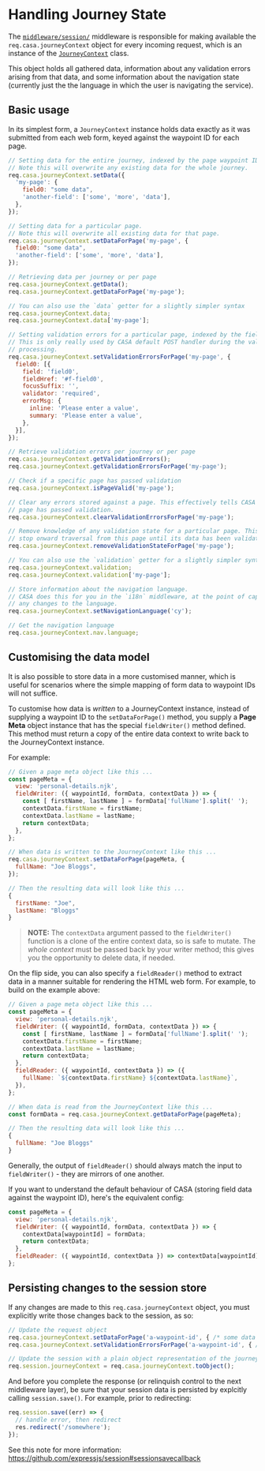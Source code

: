 # Handling Journey State

The [`middleware/session/`](../../middleware/session/) middleware is responsible for making available the `req.casa.journeyContext` object for every incoming request, which is an instance of the [`JourneyContext`](../../lib/JourneyContext.js) class.

This object holds all gathered data, information about any validation errors arising from that data, and some information about the navigation state (currently just the the language in which the user is navigating the service).

## Basic usage

In its simplest form, a `JourneyContext` instance holds data exactly as it was submitted from each web form, keyed against the waypoint ID for each page.

```javascript
// Setting data for the entire journey, indexed by the page waypoint ID.
// Note this will overwrite any existing data for the whole journey.
req.casa.journeyContext.setData({
  'my-page': {
    field0: "some data",
    'another-field': ['some', 'more', 'data'],
  },
});
```

```javascript
// Setting data for a particular page.
// Note this will overwrite all existing data for that page.
req.casa.journeyContext.setDataForPage('my-page', {
  field0: "some data",
  'another-field': ['some', 'more', 'data'],
});
```

```javascript
// Retrieving data per journey or per page
req.casa.journeyContext.getData();
req.casa.journeyContext.getDataForPage('my-page');

// You can also use the `data` getter for a slightly simpler syntax
req.casa.journeyContext.data;
req.casa.journeyContext.data['my-page'];
```

```javascript
// Setting validation errors for a particular page, indexed by the field name.
// This is only really used by CASA default POST handler during the validation
// processing.
req.casa.journeyContext.setValidationErrorsForPage('my-page', {
  field0: [{
    field: 'field0',
    fieldHref: '#f-field0',
    focusSuffix: '',
    validator: 'required',
    errorMsg: {
      inline: 'Please enter a value',
      summary: 'Please enter a value',
    },
  }],
});
```

```javascript
// Retrieve validation errors per journey or per page
req.casa.journeyContext.getValidationErrors();
req.casa.journeyContext.getValidationErrorsForPage('my-page');

// Check if a specific page has passed validation
req.casa.journeyContext.isPageValid('my-page');

// Clear any errors stored against a page. This effectively tells CASA that the
// page has passed validation.
req.casa.journeyContext.clearValidationErrorsForPage('my-page');

// Remove knowledge of any validation state for a particular page. This will
// stop onward traversal from this page until its data has been validated again.
req.casa.journeyContext.removeValidationStateForPage('my-page');

// You can also use the `validation` getter for a slightly simpler syntax
req.casa.journeyContext.validation;
req.casa.journeyContext.validation['my-page'];
```

```javascript
// Store information about the navigation language.
// CASA does this for you in the `i18n` middleware, at the point of capturing
// any changes to the language.
req.casa.journeyContext.setNavigationLanguage('cy');

// Get the navigation language
req.casa.journeyContext.nav.language;
```

## Customising the data model

It is also possible to store data in a more customised manner, which is useful for scenarios where the simple mapping of form data to waypoint IDs will not suffice.

To customise how data is _written_ to a JourneyContext instance, instead of supplying a waypoint ID to the `setDataForPage()` method, you supply a **Page Meta** object instance that has the special `fieldWriter()` method defined. This method must return a copy of the entire data context to write back to the JourneyContext instance.

For example:

```javascript
// Given a page meta object like this ...
const pageMeta = {
  view: 'personal-details.njk',
  fieldWriter: ({ waypointId, formData, contextData }) => {
    const [ firstName, lastName ] = formData['fullName'].split(' ');
    contextData.firstName = firstName;
    contextData.lastName = lastName;
    return contextData;
  },
};

// When data is written to the JourneyContext like this ...
req.casa.journeyContext.setDataForPage(pageMeta, {
  fullName: "Joe Bloggs",
});

// Then the resulting data will look like this ...
{
  firstName: "Joe",
  lastName: "Bloggs"
}
```

> **NOTE:** The `contextData` argument passed to the `fieldWriter()` function is a clone of the entire context data, so is safe to mutate. The _whole context_ must be passed back by your writer method; this gives you the opportunity to delete data, if needed.

On the flip side, you can also specify a `fieldReader()` method to extract data in a manner suitable for rendering the HTML web form. For example, to build on the example above:

```javascript
// Given a page meta object like this ...
const pageMeta = {
  view: 'personal-details.njk',
  fieldWriter: ({ waypointId, formData, contextData }) => {
    const [ firstName, lastName ] = formData['fullName'].split(' ');
    contextData.firstName = firstName;
    contextData.lastName = lastName;
    return contextData;
  },
  fieldReader: ({ waypointId, contextData }) => ({
    fullName: `${contextData.firstName} ${contextData.lastName}`,
  }),
};

// When data is read from the JourneyContext like this ...
const formData = req.casa.journeyContext.getDataForPage(pageMeta);

// Then the resulting data will look like this ...
{
  fullName: "Joe Bloggs"
}
```

Generally, the output of `fieldReader()` should always match the input to `fieldWriter()` - they are mirrors of one another.

If you want to understand the default behaviour of CASA (storing field data against the waypoint ID), here's the equivalent config:

```javascript
const pageMeta = {
  view: 'personal-details.njk',
  fieldWriter: ({ waypointId, formData, contextData }) => {
    contextData[waypointId] = formData;
    return contextData;
  },
  fieldReader: ({ waypointId, contextData }) => contextData[waypointId],
};
```

## Persisting changes to the session store

If any changes are made to this `req.casa.journeyContext` object, you must explicitly write those changes back to the session, as so:

```javascript
// Update the request object
req.casa.journeyContext.setDataForPage('a-waypoint-id', { /* some data */ });
req.casa.journeyContext.setValidationErrorsForPage('a-waypoint-id', { /* errors */});

// Update the session with a plain object representation of the journey context
req.session.journeyContext = req.casa.journeyContext.toObject();
```

And before you complete the response (or relinquish control to the next middleware layer), be sure that your session data is persisted by explcitly calling `session.save()`. For example, prior to redirecting:

```javascript
req.session.save((err) => {
  // handle error, then redirect
  res.redirect('/somewhere');
});
```

See this note for more information: https://github.com/expressjs/session#sessionsavecallback